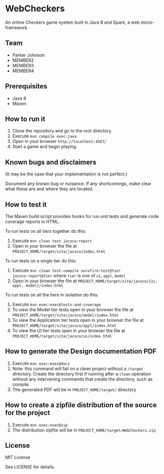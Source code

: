# WebCheckers

An online Checkers game system built in Java 8 and Spark,
a web micro-framework.


## Team

- Parker Johnson
- MEMBER2
- MEMBER3
- MEMBER4


## Prerequisites

- Java 8
- Maven


## How to run it

1. Clone the repository and go to the root directory.
2. Execute `mvn compile exec:java`
3. Open in your browser `http://localhost:4567/`
4. Start a game and begin playing.

## Known bugs and disclaimers
(It may be the case that your implementation is not perfect.)

Document any known bug or nuisance.
If any shortcomings, make clear what these are and where they are located.

## How to test it

The Maven build script provides hooks for run unit tests and generate code coverage
reports in HTML.

To run tests on all tiers together do this:

1. Execute `mvn clean test jacoco:report`
2. Open in your browser the file at `PROJECT_HOME/target/site/jacoco/index.html`

To run tests on a single tier do this:

1. Execute `mvn clean test-compile surefire:test@tier jacoco:report@tier` where `tier` is one of `ui`, `appl`, `model`
2. Open in your browser the file at `PROJECT_HOME/target/site/jacoco/{ui, appl, model}/index.html`

To run tests on all the tiers in isolation do this:

1. Execute `mvn exec:exec@tests-and-coverage`
2. To view the Model tier tests open in your browser the file at `PROJECT_HOME/target/site/jacoco/model/index.html`
3. To view the Application tier tests open in your browser the file at `PROJECT_HOME/target/site/jacoco/appl/index.html`
4. To view the UI tier tests open in your browser the file at `PROJECT_HOME/target/site/jacoco/ui/index.html`


## How to generate the Design documentation PDF

1. Execute `mvn exec:exec@docs`
2. Note: this command will fail on a clean project without a `/target`
directory. Create the directory first if running after a `clean` operation
without any intervening commands that create the directory, such as compile.
3. The generated PDF will be in `PROJECT_HOME/target/` directory


## How to create a zipfile distribution of the source for the project

1. Execute `mvn exec:exec@zip`
2. The distribution zipfile will be in `PROJECT_HOME/target/WebCheckers.zip`

## License

MIT License

See LICENSE for details.
